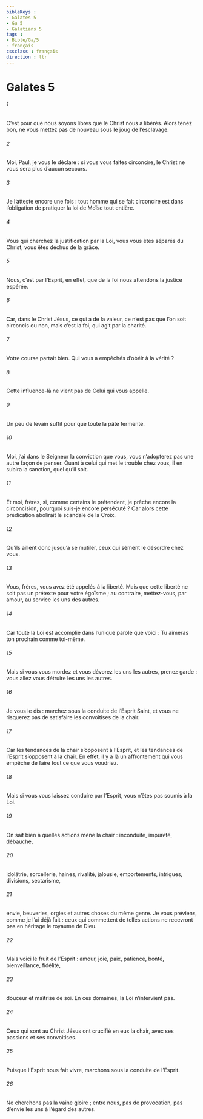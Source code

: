 ```yaml
---
bibleKeys : 
- Galates 5
- Ga 5
- Galatians 5
tags : 
- Bible/Ga/5
- français
cssclass : français
direction : ltr
---
```


# Galates 5

###### 1
C’est pour que nous soyons libres que le Christ nous a libérés. Alors tenez bon, ne vous mettez pas de nouveau sous le joug de l’esclavage.
###### 2
Moi, Paul, je vous le déclare : si vous vous faites circoncire, le Christ ne vous sera plus d’aucun secours.
###### 3
Je l’atteste encore une fois : tout homme qui se fait circoncire est dans l’obligation de pratiquer la loi de Moïse tout entière.
###### 4
Vous qui cherchez la justification par la Loi, vous vous êtes séparés du Christ, vous êtes déchus de la grâce.
###### 5
Nous, c’est par l’Esprit, en effet, que de la foi nous attendons la justice espérée.
###### 6
Car, dans le Christ Jésus, ce qui a de la valeur, ce n’est pas que l’on soit circoncis ou non, mais c’est la foi, qui agit par la charité.
###### 7
Votre course partait bien. Qui vous a empêchés d’obéir à la vérité ?
###### 8
Cette influence-là ne vient pas de Celui qui vous appelle.
###### 9
Un peu de levain suffit pour que toute la pâte fermente.
###### 10
Moi, j’ai dans le Seigneur la conviction que vous, vous n’adopterez pas une autre façon de penser. Quant à celui qui met le trouble chez vous, il en subira la sanction, quel qu’il soit.
###### 11
Et moi, frères, si, comme certains le prétendent, je prêche encore la circoncision, pourquoi suis-je encore persécuté ? Car alors cette prédication abolirait le scandale de la Croix.
###### 12
Qu’ils aillent donc jusqu’à se mutiler, ceux qui sèment le désordre chez vous.
###### 13
Vous, frères, vous avez été appelés à la liberté. Mais que cette liberté ne soit pas un prétexte pour votre égoïsme ; au contraire, mettez-vous, par amour, au service les uns des autres.
###### 14
Car toute la Loi est accomplie dans l’unique parole que voici : Tu aimeras ton prochain comme toi-même.
###### 15
Mais si vous vous mordez et vous dévorez les uns les autres, prenez garde : vous allez vous détruire les uns les autres.
###### 16
Je vous le dis : marchez sous la conduite de l’Esprit Saint, et vous ne risquerez pas de satisfaire les convoitises de la chair.
###### 17
Car les tendances de la chair s’opposent à l’Esprit, et les tendances de l’Esprit s’opposent à la chair. En effet, il y a là un affrontement qui vous empêche de faire tout ce que vous voudriez.
###### 18
Mais si vous vous laissez conduire par l’Esprit, vous n’êtes pas soumis à la Loi.
###### 19
On sait bien à quelles actions mène la chair : inconduite, impureté, débauche,
###### 20
idolâtrie, sorcellerie, haines, rivalité, jalousie, emportements, intrigues, divisions, sectarisme,
###### 21
envie, beuveries, orgies et autres choses du même genre. Je vous préviens, comme je l’ai déjà fait : ceux qui commettent de telles actions ne recevront pas en héritage le royaume de Dieu.
###### 22
Mais voici le fruit de l’Esprit : amour, joie, paix, patience, bonté, bienveillance, fidélité,
###### 23
douceur et maîtrise de soi. En ces domaines, la Loi n’intervient pas.
###### 24
Ceux qui sont au Christ Jésus ont crucifié en eux la chair, avec ses passions et ses convoitises.
###### 25
Puisque l’Esprit nous fait vivre, marchons sous la conduite de l’Esprit.
###### 26
Ne cherchons pas la vaine gloire ; entre nous, pas de provocation, pas d’envie les uns à l’égard des autres.
